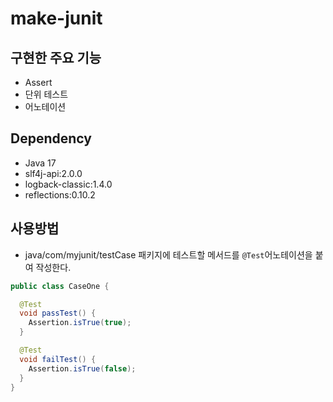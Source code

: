 # make-junit

## 구현한 주요 기능

-   Assert
-   단위 테스트
-   어노테이션

## Dependency

- Java 17
- slf4j-api:2.0.0
- logback-classic:1.4.0
- reflections:0.10.2

## 사용방법

- java/com/myjunit/testCase 패키지에 테스트할 메서드를 `@Test`어노테이션을 붙여 작성한다.

```java
public class CaseOne {

  @Test
  void passTest() {
    Assertion.isTrue(true);
  }

  @Test
  void failTest() {
    Assertion.isTrue(false);
  }
}

```
